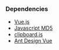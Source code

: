 ### Dependencies
- [Vue.js](https://vuejs.org/)
- [Javascript MD5](https://github.com/blueimp/JavaScript-MD5)
- [clipboard.js](https://clipboardjs.com/)
- [Ant Design Vue](https://antdv.com/docs/vue/introduce-cn/)
